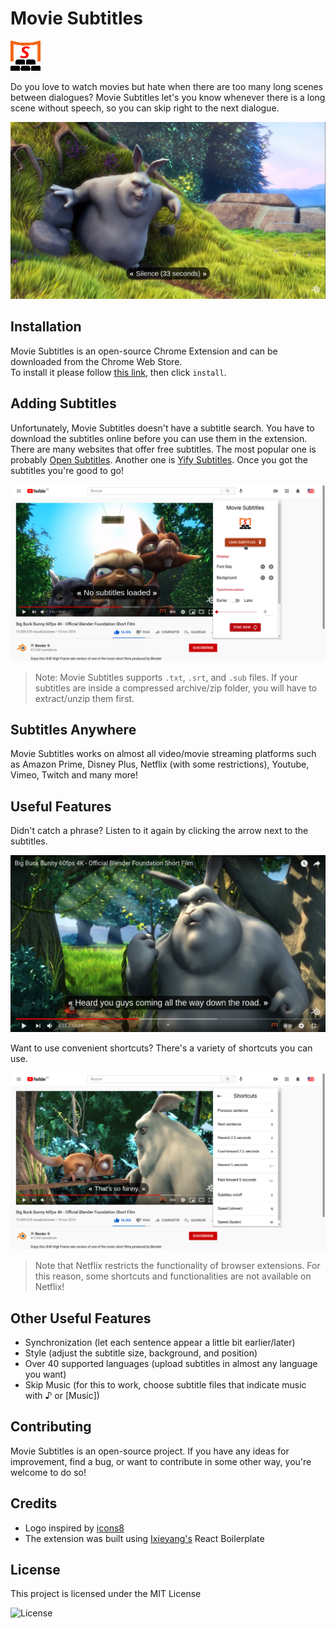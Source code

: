 # Movie Subtitles

![Movie Subtitles Logo](src/assets/img/movie-subtitles-48.png)

Do you love to watch movies but hate when there are too many long scenes between dialogues? Movie Subtitles let's you know whenever there is a long scene without speech, so you can skip right to the next dialogue.

![previous sentence](src/assets/screenshots/33-seconds-silence.png)

## Installation

Movie Subtitles is an open-source Chrome Extension and can be downloaded from the Chrome Web Store.  
To install it please follow [this link](link-to-chrome-webstore), then click `install`.

## Adding Subtitles

Unfortunately, Movie Subtitles doesn't have a subtitle search.
You have to download the subtitles online before you can use them in the extension.
There are many websites that offer free subtitles. The most popular one is probably [Open Subtitles](https://opensubtitles.org). Another one is [Yify Subtitles](https://yts-subs.com).
Once you got the subtitles you're good to go!

![previous sentence](src/assets/screenshots/load-subtitles.png)

> Note: Movie Subtitles supports `.txt`, `.srt`, and `.sub` files. If your subtitles are inside a compressed archive/zip folder, you will have to extract/unzip them first.

## Subtitles Anywhere

Movie Subtitles works on almost all video/movie streaming platforms such as Amazon Prime, Disney Plus, Netflix (with some restrictions), Youtube, Vimeo, Twitch and many more!

## Useful Features

Didn't catch a phrase? Listen to it again by clicking the arrow next to the subtitles.

![previous sentence](src/assets/screenshots/previous-sentence.png)

Want to use convenient shortcuts? There's a variety of shortcuts you can use.

![previous sentence](src/assets/screenshots/available-shortcuts.png)

> Note that Netflix restricts the functionality of browser extensions. For this reason, some shortcuts and functionalities are not available on Netflix!

## Other Useful Features

- Synchronization (let each sentence appear a little bit earlier/later)
- Style (adjust the subtitle size, background, and position)
- Over 40 supported languages (upload subtitles in almost any language you want)
- Skip Music (for this to work, choose subtitle files that indicate music with ♪ or [Music])

## Contributing

Movie Subtitles is an open-source project. If you have any ideas for improvement, find a bug, or want to contribute in some other way, you're welcome to do so!

## Credits

- Logo inspired by [icons8](https://icons8.com/icons/set/movie-theater)
- The extension was built using [Ixieyang's](https://github.com/lxieyang/chrome-extension-boilerplate-react) React Boilerplate

## License

This project is licensed under the MIT License

![License](https://img.shields.io/badge/License-MIT-yellowgreen)
